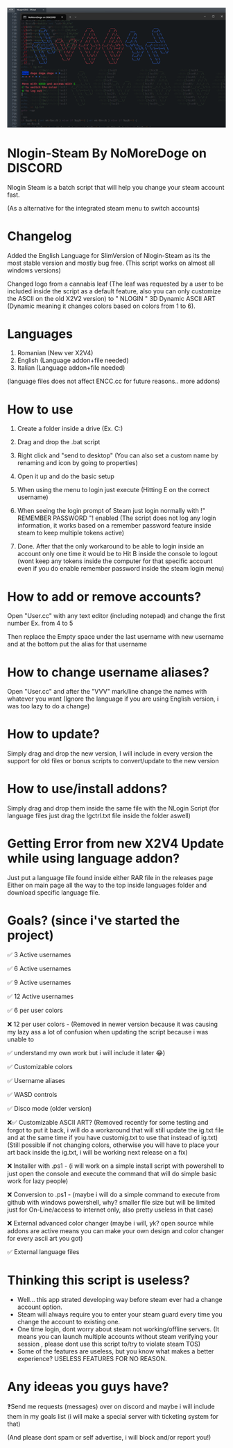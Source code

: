
![alt text](https://github.com/NoMoreDg/Nlogin-Steam/blob/MAIN-NLOGIN/SlimNlogin%20X2V3.png)

# Nlogin-Steam By NoMoreDoge on DISCORD
Nlogin Steam is a batch script that will help you change your steam account fast.

(As a alternative for the integrated steam menu to switch accounts)

# Changelog
Added the English Language for SlimVersion of Nlogin-Steam as its the most
stable version and mostly bug free. (This script works on almost all windows versions)

Changed logo from a cannabis leaf (The leaf was requested by a user to be included inside
the script as a default feature, also you can only customize the ASCII on 
the old X2V2 version) to " NLOGIN " 3D Dynamic ASCII ART (Dynamic meaning it changes colors
based on colors from 1 to 6).

# Languages
1. Romanian (New ver X2V4)
2. English (Language addon+file needed)
3. Italian (Language addon+file needed)

(language files does not affect ENCC.cc for future reasons.. more addons)

# How to use
1. Create a folder inside a drive (Ex. C:\)
   
2. Drag and drop the .bat script
   
3. Right click and "send to desktop" (You can also set a custom name by renaming
 and icon by going to properties)

4. Open it up and do the basic setup

5. When using the menu to login just execute (Hitting E on the correct username)

6. When seeing the login prompt of Steam just login normally with
   !" REMEMBER PASSWORD "! enabled
   (The script does not log any login information, it works based on a
   remember password feature inside steam to keep multiple tokens active)

7. Done. After that the only workaround to be able to login inside an account
   only one time it would be to Hit B inside the console to logout (wont keep
   any tokens inside the computer for that specific account even if you do
   enable remember password inside the steam login menu)

# How to add or remove accounts?
Open "User.cc" with any text editor (including notepad) and change the first number
Ex. from 4 to 5

Then replace the Empty space under the last username with new username and at the bottom
put the alias for that username

# How to change username aliases?
Open "User.cc" and after the "VVV" mark/line change the names with whatever you want
(Ignore the language if you are using English version, i was too lazy to do a change)

# How to update?
Simply drag and drop the new version, I will include in every version the support for
old files or bonus scripts to convert/update to the new version

# How to use/install addons?
Simply drag and drop them inside the same file with the NLogin Script
(for language files just drag the lgctrl.txt file inside the folder aswell)

# Getting Error from new X2V4 Update while using language addon?
Just put a language file found inside either RAR file in the releases page
Either on main page all the way to the top inside languages folder and download
specific language file.

# Goals? (since i've started the project)
✅ 3 Active usernames

✅ 6 Active usernames

✅ 9 Active usernames

✅ 12 Active usernames

✅ 6 per user colors

❌ 12 per user colors - (Removed in newer version because it was causing
  my lazy ass a lot of confusion when updating the script because i was unable to

✅ understand my own work but i will include it later 😂)

✅ Customizable colors

✅ Username aliases

✅ WASD controls

✅ Disco mode (older version)

❌✅ Customizable ASCII ART? (Removed recently for some testing and forgot to
  put it back, i will do a workaround that will still update the ig.txt file
  and at the same time if you have customig.txt to use that instead of ig.txt)
  (Still possible if not changing colors, otherwise you will have to place
  your art back inside the ig.txt, i will be working next release on a fix)

❌ Installer with .ps1  - (i will work on a simple install script with powershell
  to just open the console and execute the command that will do simple basic work 
  for lazy people)

❌ Conversion to .ps1   - (maybe i will do a simple command to execute from github
  with windows powershell, why? smaller file size but will be limited just for
  On-Line/access to internet only, also pretty useless in that case)

❌ External advanced color changer (maybe i will, yk? open source while addons
are active means you can make your own design and color changer for every ascii 
art you got)

✅ External language files

# Thinking this script is useless?
- Well... this app strated developing way before steam ever had a change account
  option.
- Steam will always require you to enter your steam guard every time you change
  the account to existing one.
- One time login, dont worry about steam not working/offline servers.
  (It means you can launch multiple accounts without steam verifying your
  session , please dont use this script to/try to violate steam TOS)
- Some of the features are useless, but you know what makes a better experience?
  USELESS FEATURES FOR NO REASON.

# Any ideeas you guys have?
❓Send me requests (messages) over on discord and maybe i will include
  them in my goals list (i will make a special server with ticketing system for that)

  (And please dont spam or self advertise, i will block and/or report you!)
